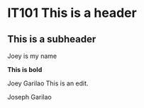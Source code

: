 # IT101 This is a header

## This is a subheader

Joey is my name

**This is bold**


Joey Garilao
This is an edit.

Joseph Garilao

